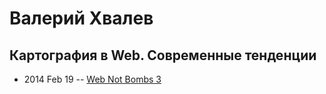 # Валерий Хвалев

## Картография в Web. Современные тенденции
- 2014 Feb 19 -- [Web Not Bombs 3](https://www.youtube.com/watch?v=mQj1slTqXuM)    
